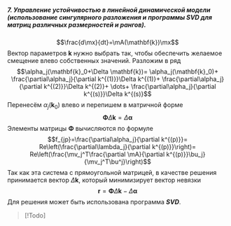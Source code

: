 ##### 7. Управление устойчивостью в линейной динамической модели (использование сингулярного разложения и программы  SVD для матриц различных размерностей и рангов).
$$\frac{d\mx}{dt}=\mA(\mathbf{k})\mx$$
Вектор параметров $\mathbf{k}$ нужно выбрать так, чтобы обеспечить желаемое смещение влево собственных значений.
Разложим в ряд
$$\alpha_j(\mathbf{k}_0+\Delta \mathbf{k})=
\alpha_j(\mathbf{k}_0)+
\frac{\partial\alpha_j}{\partial k^{(1)}}\Delta k^{(1)}+
\frac{\partial\alpha_j}{\partial k^{(2)}}\Delta k^{(2)}+
\dots+
\frac{\partial\alpha_j}{\partial k^{(s)}}\Delta k^{(s)}$$
Перенесём $\alpha_j(\mathbf{k}_0)$ влево и перепишем в матричной форме
$$\mathbf{\Phi}\Delta\mathbf{k}=\Delta\mathbf{\alpha}$$
Элементы матрицы $\mathbf{\Phi}$ вычисляются по формуле
$$f_{jp}=\frac{\partial\alpha_j}{\partial k^{(p)}}=
Re\left(\frac{\partial\lambda_j}{\partial k^{(p)}}\right)=
Re\left(\frac{\mv_j^T\frac{\partial \mA}{\partial k^{(p)}}\bu_j}{\mv_j^T\bu^j}\right)$$
Так как эта система с прямоугольной матрицей, в качестве решения принимается вектор $\Delta \mathbf{k}$, который минимизирует вектор невязки
$$\mathbf{r}=\mathbf{\Phi}\Delta\mathbf{k}-\Delta\mathbf{\alpha}$$
Для решения может быть использована программа ***SVD***.
> [!Todo]

